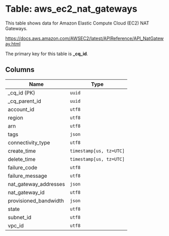 # Table: aws_ec2_nat_gateways

This table shows data for Amazon Elastic Compute Cloud (EC2) NAT Gateways.

https://docs.aws.amazon.com/AWSEC2/latest/APIReference/API_NatGateway.html

The primary key for this table is **_cq_id**.

## Columns

| Name          | Type          |
| ------------- | ------------- |
|_cq_id (PK)|`uuid`|
|_cq_parent_id|`uuid`|
|account_id|`utf8`|
|region|`utf8`|
|arn|`utf8`|
|tags|`json`|
|connectivity_type|`utf8`|
|create_time|`timestamp[us, tz=UTC]`|
|delete_time|`timestamp[us, tz=UTC]`|
|failure_code|`utf8`|
|failure_message|`utf8`|
|nat_gateway_addresses|`json`|
|nat_gateway_id|`utf8`|
|provisioned_bandwidth|`json`|
|state|`utf8`|
|subnet_id|`utf8`|
|vpc_id|`utf8`|